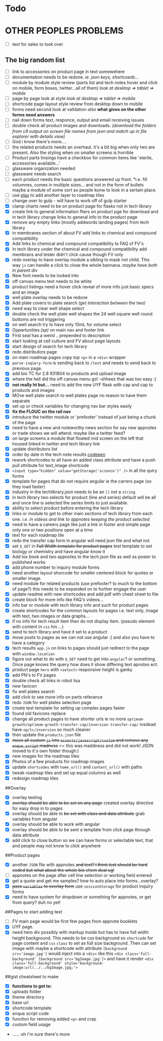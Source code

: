 Todo
====

# OTHER PEOPLES PROBLEMS
- [ ] text for sales to look over

## The big random list
- [ ] link to accessories on product page in text somewehere
- [ ] documentation needs to be redone. *ie. json keys, shortcoeds...*
- [ ] module by module style review (parts list and tech notes hover and click on mobile, form boxes, twitter...all of them) *look at desktop => tablet => mobile*
- [ ] page by page look at style *look at desktop => tablet => mobile*
- [ ] shortcode page layout style review from desktop down to mobile
- [ ] forms need second look at validation *also* **what gives on the other forms need answers**
- [ ] nail down forms text, responce, output and email receiving issues
- [ ] double check all product images and downloads. *(download the folders from c9 output on screen file names from json and match up in file explorer with details view)*
- [ ] God i know there's more....
- [ ] the related products needs an overhaul. it's a bit big when only two are present. Also the styling when on smaller screens is horrible
- [ ] Product parts linsings have a checkbox for common items like 'sterile, accessories available...'
- [ ] glassware organization needed
- [ ] glassware needs search
- [ ] each product needs the basic questions answered up front. *i.e. fill volumnes, comes in multiple sizes... and not in the form of bullets maybe a module of some sort so people konw to look in a sertain place. 
- [ ] use [plax](https://github.com/danferth/plax) to add another layer to roadmap tiles
- [ ] change over to gulp - will have to work off of gulp starter
- [x] clamp charts need to be on product page for flasks not in tech library
- [x] create link to general information fliers on product pge for download and in tech library change links to general info to the product page
- [x] remove any empty links (mostly addwords landing pages) from tech library
- [x] in membranes section of about FV add links to chemical and compound compatibility
- [x] Add links to chemical and compound compatibility to FAQ of FV's
- [x] In tech library under the chemical and compound compatibility add membrans and tester didn't click cause though FV only
- [x] redo overlay to have overlay module a sibling to mask not child. This way `js` can handle a click to close the whole bannana. *maybe have both in parent div*
- [x] New font needs to be looked into
- [x] off canvas menu text needs to be white
- [x] product listings need a hover click reveal of more info just basic specs and an image
- [x] well plate overlay needs to be redone
- [x] Add plate covers to plate search *(get interaction between the two)*
- [x] need way to clear well shape select
- [x] double check the well plate well shapes the 24 well square well round bottoms are not triggering
- [x] on well search try to have only 10mL for volume select
- [x] Oppertunities *(sp)* on main nav and footer link
- [x] First seal has a weird `,` prepended to description
- [x] start looking at cell culture and FV about page layouts
- [x] start design of search for tech library
- [x] redo distributors page
- [x] on main roadmap pages copy top `<p>` in a `<div>` wrapper
- [x] `parse-inqiery-form` is sending back to `/test` and needs to send back to previous page. 
- [x] add bio TC for 2.8 931804 to products and upload image
- [x] where the hell did the off canvas menu go! -shheez that was too easy :)
- [x] **not really ht but...** need to add the new UYF flask with cap and cap to products and images
- [x] MOve well plate search to well plates page no reason to have them separate
- [x] set up or check variables for changing nav bar styles easily
- [x] **fix the FLOUC on the rail nav**
- [x] introduce the twitter module or 'prefooter' instead of just being a chunk of the page
- [x] need to have a new and noteworthy news section for say new appnotes or trade shows we will attend. maybe like a twitter feed?
- [x] on large screens a module that floated mid screen on the left that housed linked in twitter and tech library link
- [x] update distributors list
- [x] order by date in the tech note results [codepen](https://codepen.io/danferth/pen/8eb2fb19f2dd022b9330337076dab685?#)
- [x] rework shortcodes to all have an added class attribute and have a push pull sttribute for text_image shortcode
- [x] `<input type="hidden" value="getStorage('science')" />` in all the quiry forms
- [x] template for pages that do not require angular ie the carrers page (so they load faster)
- [x] industry in the techlibrary.json needs to be an `[]` not a `string`
- [x] in tech library two selects for product (line and series) default will be all and once line is selected the series limits to just available.
- [x] ability to select product before entering the tech library
- [x] links or module to get to other main sections of tech library from each one. *i.e. in videos and link to appnotes keeping the product selected*
- [x] need to have a careers page like just a link in footer and simple page only one or two positions open at a time
- [x] text for each roadmap tile
- [x] redo the transfer cap form in angular will need json file and what not
- [x] set `$_GET` in ~~Full Width template for product pages~~ test template to set biology or chemistry and have angular know it
- [x] Add tox book and two appnotes to the tech.json file as well as poster to published works
- [x] add phone number to inquiry module forms
- [x] need another layout shorcode for smaller centered block for quotes or smaller image.
- [x] need module for related products (use prefooter? to much to the bottom of page?) this needs to be expanded on to further engage the user
- [x] update readme with new shortcodes and add pdf with cheet sheet to file
- [x] create block for more info like FAQ's videos...
- [x] info bar or module with tech library info and such for product pages
- [x] create shortcodes for the common layouts for pages i.e. text only, image with text, two images or data graphs...
- [x] if no info for tech result item then do not display item. (pseudo element with content in `css` hm....)
- [x] send to tech library and have it set to a product
- [x] move posts to pages as we can not use angular :( and also you have to have a category
- [x] tech results `app.js` on links to pages should just redirect to the page with `window.location`
- [x] figure out what to do with `$_GET` need to get into `angular`? or something.  Once page knows the query how does it show differing text apnotes ect.
- [x] product page `hero` with `<select>` responsive height is ganky
- [x] add PN's to FV pages
- [x] double check all links in robot lisa
- [x] new favicon
- [x] fix well plates search
- [x] add click to see more info on parts referance
- [x] redo `JSON` for well plates selection page
- [x] create test template for setting up complex pages faster
- [x] found old favicons replace
- [x] change all product pages to have shorter urls ie no more `optimum-growth/optimum-growth-transfer-cap/inversion-transfer-cap/`  insdead have `og/tc/inversion` so much cleaner
- [x] then update the `products.json` file
- [x] ~~move all custom `js` into `assests/javascript/custom` and remove any `enque_script` madness~~ <= this was maddness and did not work! JSON moved to it's own folder though:)
- [x] new images for the roadmap tiles
- [x] Photos of a few products for roadmap images
- [x] update `shortcodes` with `home_url()` and `content_url()` with paths
- [x] tweak roadmap tiles and set up equal columns as well
- [x] redesign roadmap tiles

##Overlay
- [x] overlay testing
- [x] ~~overlay should be able to be set on any page~~ created overlay directive for easy drop in to pages
- [x] overlay should be able to ~~be set with class and data attribute~~ grab variables from angular
- [x] overlay should be able to work with angular
- [x] overlay should be able to be sent a template from click page through data attribute
- [x] add click to close button so we can have forms or selectable text, that and people may not know to click anywhere

##Product pages
- [x] another `JSON` file with appnotes  ~~and text? I think text should be hard coded but what about the whole bio chem deal ug!~~
- [ ] appnotes on the page after cell line selection or working field entered
- [x] get a quote and get me samples? how to auto place into forms...overlay?
- [x] ~~pass `variables` to overlay form~~ use `sessionStorage` for product inquiry forms
- [x] need to have system for dropdown or something for appnotes, or get from query? duh no yet!

##Pages to start adding text
- [ ] FV main page would be first few pages from appnote booklets
- [x] UYF page.
- [x] need hero div possibly with markup inside but has to have full width height background.  This needs to be css background so `shortcode` for page content and `css` `class` to set as full size background.  Then can set image with maybe a shortcode with attribute `[background src='image.jpg']` would inject into a `<div>` like this `<div class='full-background' [background src='bgImage.jpg']>` and have it render `<div class='full-background' style='background-image:url(../../bgImage.jpg;'>`

##gist cheatsheet to make
- [x] **functions to get to:**
- [x] uploads folder
- [x] theme directory
- [x] base url
- [x] shortcode template
- [x] enque script code
- [x] function for removing added `<p>` and crap
- [x] custom field  usage
- ...... oh i'm sure there's more